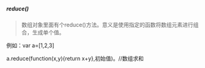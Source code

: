 ##### reduce()

> 数组对象里面有个reduce()方法。意义是使用指定的函数将数组元素进行组合，生成单个值。



例如：var a=[1,2,3]

a.reduce(function(x,y){return x+y},初始值)。//数组求和
